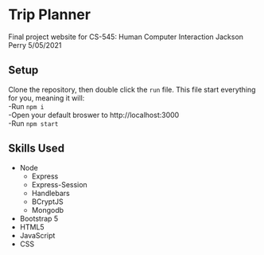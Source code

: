 # Trip Planner
Final project website for CS-545: Human Computer Interaction
Jackson Perry 5/05/2021

## Setup
Clone the repository, then double click the `run` file. 
This file start everything for you, meaning it will:  
-Run `npm i`  
-Open your default broswer to http://localhost:3000  
-Run `npm start`  

## Skills Used
- Node
  - Express
  - Express-Session
  - Handlebars
  - BCryptJS
  - Mongodb
- Bootstrap 5
- HTML5
- JavaScript
- CSS
